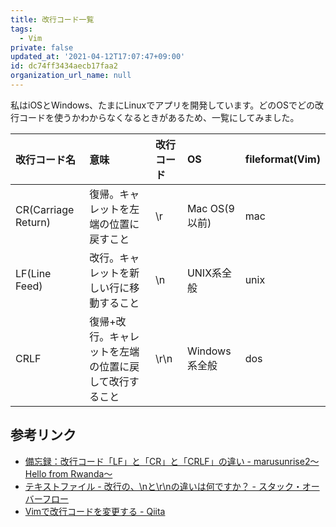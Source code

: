 ```yaml
---
title: 改行コード一覧
tags:
  - Vim
private: false
updated_at: '2021-04-12T17:07:47+09:00'
id: dc74ff3434aecb17faa2
organization_url_name: null
---
```

私はiOSとWindows、たまにLinuxでアプリを開発しています。どのOSでどの改行コードを使うかわからなくなるときがあるため、一覧にしてみました。

|改行コード名|意味|改行コード|OS|fileformat(Vim)|
|:--|:--|:--|:--|:--|
|CR(Carriage Return)|復帰。キャレットを左端の位置に戻すこと|\r|Mac OS(9以前)|mac|
|LF(Line Feed)|改行。キャレットを新しい行に移動すること|\n|UNIX系全般|unix|
|CRLF|復帰+改行。キャレットを左端の位置に戻して改行すること|\r\n|Windows系全般|dos|

## 参考リンク
- [備忘録：改行コード「LF」と「CR」と「CRLF」の違い - marusunrise2〜Hello from Rwanda〜](http://marusunrise2.blogspot.jp/2014/06/lfcrcrlf.html)
- [テキストファイル - 改行の、\nと\r\nの違いは何ですか？ - スタック・オーバーフロー](https://ja.stackoverflow.com/questions/12897/%E6%94%B9%E8%A1%8C%E3%81%AE-n%E3%81%A8-r-n%E3%81%AE%E9%81%95%E3%81%84%E3%81%AF%E4%BD%95%E3%81%A7%E3%81%99%E3%81%8B)
- [Vimで改行コードを変更する - Qiita](https://qiita.com/bezeklik/items/aca37ffb127821311d6b)
